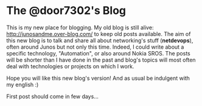 # The @door7302's Blog

This is my new place for blogging. My old blog is still alive: http://junosandme.over-blog.com/ to keep old posts available. 
The aim of this new blog is to talk and share all about networking's stuff  (**netdevops**), often around Junos but not only this time. Indeed, I could write about a specific technology, "Automation", or also around Nokia SROS. The posts will be shorter than I have done in the past and blog's topics will most often deal with technologies or projects on which I work. 

Hope you will like this new blog's version! And as usual be indulgent with my english :) 

First post should come in few days... 
